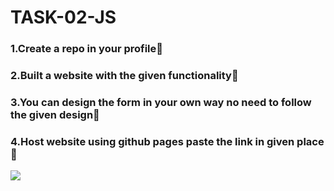 # TASK-02-JS

### 1.Create a repo in your profile:raised_hands:

### 2.Built a website with the given functionality:confetti_ball:

### 3.You can design the form in your own way no need to follow the given design:100:

### 4.Host website using github pages paste the link in given place :1st_place_medal:


![](https://github.com/IEEE-CS-SBC-CEV/TASK-02-JS/blob/main/JS-TASK-02.gif)
